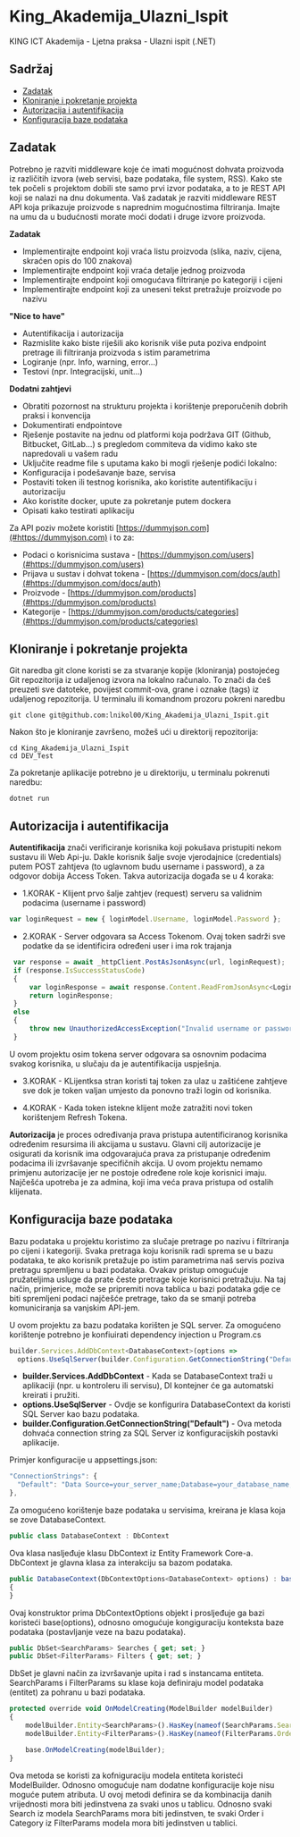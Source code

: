 # King_Akademija_Ulazni_Ispit
KING ICT Akademija - Ljetna praksa - Ulazni ispit (.NET)

## Sadržaj
* [Zadatak](#zadatak)
* [Kloniranje i pokretanje projekta](#kloniranje-i-pokretanje-projekta)
* [Autorizacija i autentifikacija](#autorizacija-i-autentifikacija)
* [Konfiguracija baze podataka](#konfiguracija-baze-podataka)

## Zadatak
Potrebno je razviti middleware koje će imati mogućnost dohvata proizvoda iz različitih izvora (web
servisi, baze podataka, file system, RSS). Kako ste tek počeli s projektom dobili ste samo prvi izvor
podataka, a to je REST API koji se nalazi na dnu dokumenta. Vaš zadatak je razviti middleware REST
API koja prikazuje proizvode s naprednim mogućnostima filtriranja. Imajte na umu da u budućnosti
morate moći dodati i druge izvore proizvoda. 

**Zadatak**
* Implementirajte endpoint koji vraća listu proizvoda (slika, naziv, cijena, skraćen opis do 100
znakova)
* Implementirajte endpoint koji vraća detalje jednog proizvoda
* Implementirajte endpoint koji omogućava filtriranje po kategoriji i cijeni
* Implementirajte endpoint koji za uneseni tekst pretražuje proizvode po nazivu

**"Nice to have"**
* Autentifikacija i autorizacija
* Razmislite kako biste riješili ako korisnik više puta poziva endpoint pretrage ili filtriranja proizvoda s istim parametrima
* Logiranje (npr. Info, warning, error…)
* Testovi (npr. Integracijski, unit…) 

**Dodatni zahtjevi**
* Obratiti pozornost na strukturu projekta i korištenje preporučenih dobrih praksi i konvencija
* Dokumentirati endpointove
* Rješenje postavite na jednu od platformi koja podržava GIT (Github, Bitbucket, GitLab…) s pregledom commiteva da vidimo kako ste napredovali u vašem radu
* Uključite readme file s uputama kako bi mogli rješenje podići lokalno:
* Konfiguracija i podešavanje baze, servisa
* Postaviti token ili testnog korisnika, ako koristite autentifikaciju i autorizaciju
* Ako koristite docker, upute za pokretanje putem dockera
* Opisati kako testirati aplikaciju

Za API poziv možete koristiti [https://dummyjson.com](#https://dummyjson.com) i to za:
* Podaci o korisnicima sustava - [https://dummyjson.com/users](#https://dummyjson.com/users)
* Prijava u sustav i dohvat tokena - [https://dummyjson.com/docs/auth](#https://dummyjson.com/docs/auth)
* Proizvode - [https://dummyjson.com/products](#https://dummyjson.com/products)
* Kategorije - [https://dummyjson.com/products/categories](#https://dummyjson.com/products/categories)

## Kloniranje i pokretanje projekta

Git naredba git clone koristi se za stvaranje kopije (kloniranja) postojećeg Git repozitorija iz udaljenog izvora na lokalno računalo. To znači da ćeš preuzeti sve datoteke, povijest commit-ova, grane i oznake (tags) iz udaljenog repozitorija.
U terminalu ili komandnom prozoru pokreni naredbu

```
git clone git@github.com:lnikol00/King_Akademija_Ulazni_Ispit.git
```

Nakon što je kloniranje završeno, možeš ući u direktorij repozitorija:

```
cd King_Akademija_Ulazni_Ispit
cd DEV_Test
```

Za pokretanje aplikacije potrebno je u direktoriju, u terminalu pokrenuti naredbu:

```
dotnet run
```

## Autorizacija i autentifikacija

**Autentifikacija** znači verificiranje korisnika koji pokušava pristupiti nekom sustavu ili Web Api-ju. Dakle korisnik šalje svoje vjerodajnice (credentials) putem POST zahtjeva (to uglavnom budu username i password), a za odgovor dobija Access Token. Takva autorizacija događa se u 4 koraka:

* 1.KORAK - Klijent prvo šalje zahtjev (request) serveru sa validnim podacima (username i password)

```js
var loginRequest = new { loginModel.Username, loginModel.Password };
```

* 2.KORAK - Server odgovara sa Access Tokenom. Ovaj token sadrži sve podatke da se identificira određeni user i ima rok trajanja

```js
 var response = await _httpClient.PostAsJsonAsync(url, loginRequest);
 if (response.IsSuccessStatusCode)
 {
     var loginResponse = await response.Content.ReadFromJsonAsync<LoginResponse>();
     return loginResponse;
 }
 else
 {
     throw new UnauthorizedAccessException("Invalid username or password");
 }
```

U ovom projektu osim tokena server odgovara sa osnovnim podacima svakog korisnika, u slučaju da je autentifikacija uspješnja.

* 3.KORAK - KLijentksa stran koristi taj token za ulaz u zaštićene zahtjeve sve dok je token valjan umjesto da ponovno traži login od korisnika.

* 4.KORAK - Kada token istekne klijent može zatražiti novi token korištenjem Refresh Tokena.

**Autorizacija** je proces određivanja prava pristupa autentificiranog korisnika određenim resursima ili akcijama u sustavu. Glavni cilj autorizacije je osigurati da korisnik ima odgovarajuća prava za pristupanje određenim podacima ili izvršavanje specifičnih akcija. 
U ovom projektu nemamo primjenu autorizacije jer ne postoje određene role koje korisnici imaju. Najčešća upotreba je za admina, koji ima veća prava pristupa od ostalih klijenata.

## Konfiguracija baze podataka

Bazu podataka u projektu koristimo za slučaje pretrage po nazivu i filtriranja po cijeni i kategoriji. Svaka pretraga koju korisnik radi sprema se u bazu podataka, te ako korisnik pretažuje po istim parametrima naš servis poziva pretragu spremljenu u bazi podataka. Ovakav pristup omogućuje pružateljima usluge da prate česte pretrage koje korisnici pretražuju. Na taj način, primjerice, može se pripremiti nova tablica u bazi podataka gdje ce biti spremljeni podaci najčešće pretrage, tako da se smanji potreba komuniciranja sa vanjskim API-jem.

U ovom projektu za bazu podataka korišten je SQL server. Za omogućeno korištenje potrebno je konfiuirati dependency injection u Program.cs

```js
builder.Services.AddDbContext<DatabaseContext>(options =>
  options.UseSqlServer(builder.Configuration.GetConnectionString("Default")));
```

* **builder.Services.AddDbContext<DatabaseContext>** - Kada se DatabaseContext traži u aplikaciji (npr. u kontroleru ili servisu), DI kontejner će ga automatski kreirati i pružiti.
* **options.UseSqlServer** - Ovdje se konfigurira DatabaseContext da koristi SQL Server kao bazu podataka.
* **builder.Configuration.GetConnectionString("Default")** - Ova metoda dohvaća connection string za SQL Server iz konfiguracijskih postavki aplikacije.

Primjer konfiguracije u appsettings.json:

```js
"ConnectionStrings": {
  "Default": "Data Source=your_server_name;Database=your_database_name;TrustServerCertificate=True;Integrated Security=True"
},
```

Za omogućeno korištenje baze podataka u servisima, kreirana je klasa koja se zove DatabaseContext.

```js
public class DatabaseContext : DbContext
```
Ova klasa nasljeđuje klasu DbContext iz Entity Framework Core-a. DbContext je glavna klasa za interakciju sa bazom podataka.

```js
public DatabaseContext(DbContextOptions<DatabaseContext> options) : base(options)
{
}
```

Ovaj konstruktor prima DbContextOptions objekt i prosljeđuje ga bazi koristeći base(options), odnosno omogućuje kongiguraciju konteksta baze podataka (postavljanje veze na bazu podataka).

```js
public DbSet<SearchParams> Searches { get; set; }
public DbSet<FilterParams> Filters { get; set; }
```

DbSet je glavni način za izvršavanje upita i rad s instancama entiteta. 
SearchParams i FilterParams su klase koja definiraju model podataka (entitet) za pohranu u bazi podataka.

```js
protected override void OnModelCreating(ModelBuilder modelBuilder)
{
    modelBuilder.Entity<SearchParams>().HasKey(nameof(SearchParams.Search));
    modelBuilder.Entity<FilterParams>().HasKey(nameof(FilterParams.Order), nameof(FilterParams.Category));

    base.OnModelCreating(modelBuilder);
}
```

Ova metoda se koristi za kofniguraciju modela entiteta koristeći ModelBuilder. Odnosno omogućuje nam dodatne konfiguracije koje nisu moguće putem atributa.
U ovoj metodi definira se da kombinacija danih vrijednosti mora biti jedinstvena za svaki unos u tablicu. Odnosno svaki Search iz modela SearchParams mora biti jedinstven, te svaki Order i Category iz FilterParams modela mora biti jedinstven u tablici.
